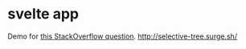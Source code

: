 # svelte app

Demo for [this StackOverflow question](https://stackoverflow.com/questions/45638717/using-rollup-svelte-with-third-party-amd-libraries#45638717). http://selective-tree.surge.sh/